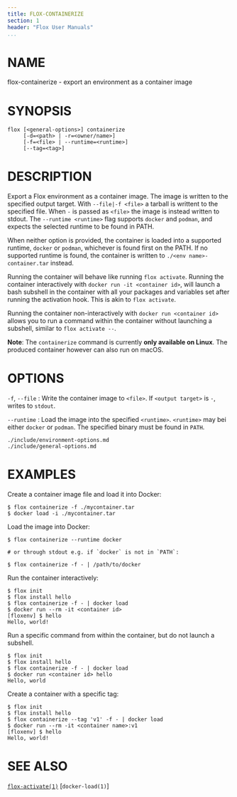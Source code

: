 ```yaml
---
title: FLOX-CONTAINERIZE
section: 1
header: "Flox User Manuals"
...
```


# NAME

flox-containerize - export an environment as a container image

# SYNOPSIS

```
flox [<general-options>] containerize
     [-d=<path> | -r=<owner/name>]
     [-f=<file> | --runtime=<runtime>]
     [--tag=<tag>]
```

# DESCRIPTION

Export a Flox environment as a container image.
The image is written to the specified output target.
With `--file|-f <file>` a tarball is writtent to the specified file.
When `-` is passed as `<file>` the image is instead written to stdout.
The `--runtime <runtime>` flag supports `docker` and `podman`,
and expects the selected runtime to be found in PATH.

When neither option is provided,
the container is loaded into a supported runtime,
`docker` or `podman`, whichever is found first on the PATH.
If no supported runtime is found,
the container is written to `./<env name>-container.tar` instead.

Running the container will behave like running `flox activate`.
Running the container interactively with `docker run -it <container id>`,
will launch a bash subshell in the container
with all your packages and variables set after running the activation hook.
This is akin to `flox activate`.

Running the container non-interactively with `docker run <container id>`
allows you to run a command within the container without launching a subshell,
similar to `flox activate --`.

**Note**:
The `containerize` command is currently **only available on Linux**.
The produced container however can also run on macOS.

# OPTIONS

`-f`, `--file`
:   Write the container image to `<file>`.
    If `<output target>` is `-`, writes to `stdout`.

`--runtime`
:   Load the image into the specified `<runtime>`.
    `<runtime>` may bei either `docker` or `podman`.
    The specified binary must be found in `PATH`.

```{.include}
./include/environment-options.md
./include/general-options.md
```

# EXAMPLES

Create a container image file and load it into Docker:

```
$ flox containerize -f ./mycontainer.tar
$ docker load -i ./mycontainer.tar
```

Load the image into Docker:

```
$ flox containerize --runtime docker

# or through stdout e.g. if `docker` is not in `PATH`:

$ flox containerize -f - | /path/to/docker
```

Run the container interactively:

```
$ flox init
$ flox install hello
$ flox containerize -f - | docker load
$ docker run --rm -it <container id>
[floxenv] $ hello
Hello, world!
```

Run a specific command from within the container,
but do not launch a subshell.

```
$ flox init
$ flox install hello
$ flox containerize -f - | docker load
$ docker run <container id> hello
Hello, world
```

Create a container with a specific tag:

```
$ flox init
$ flox install hello
$ flox containerize --tag 'v1' -f - | docker load
$ docker run --rm -it <container name>:v1
[floxenv] $ hello
Hello, world!
```

# SEE ALSO

[`flox-activate(1)`](./flox-activate.md)
[`docker-load(1)`]
